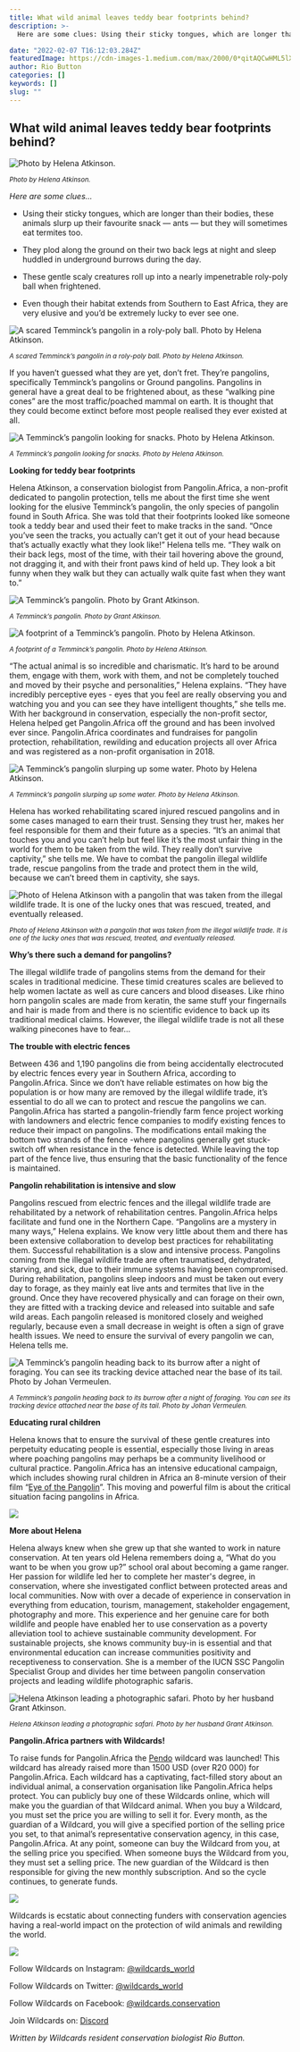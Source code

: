 ```yaml
---
title: What wild animal leaves teddy bear footprints behind?
description: >-
  Here are some clues: Using their sticky tongues, which are longer than their bodies, these animals slurp up their favourite snack — ants — but they will sometimes eat termites too.

date: "2022-02-07 T16:12:03.284Z"
featuredImage: https://cdn-images-1.medium.com/max/2000/0*qitAQCwHML5lXvUJ
author: Rio Button
categories: []
keywords: []
slug: ""
---
```

## **What wild animal leaves teddy bear footprints behind?**

![Photo by Helena Atkinson.](https://cdn-images-1.medium.com/max/2000/0*qitAQCwHML5lXvUJ)

<sup>_Photo by Helena Atkinson._</sup>



*Here are some clues…*

* Using their sticky tongues, which are longer than their bodies, these animals slurp up their favourite snack — ants — but they will sometimes eat termites too.

* They plod along the ground on their two back legs at night and sleep huddled in underground burrows during the day.

* These gentle scaly creatures roll up into a nearly impenetrable roly-poly ball when frightened.

* Even though their habitat extends from Southern to East Africa, they are very elusive and you’d be extremely lucky to ever see one.

![A scared Temminck’s pangolin in a roly-poly ball. Photo by Helena Atkinson.](https://cdn-images-1.medium.com/max/2000/0*ASr7X-tW39Ef8NLG)

<sup>_A scared Temminck’s pangolin in a roly-poly ball. Photo by Helena Atkinson._</sup>

If you haven’t guessed what they are yet, don’t fret. They’re pangolins, specifically Temminck’s pangolins or Ground pangolins. Pangolins in general have a great deal to be frightened about, as these “walking pine cones” are the most traffic/poached mammal on earth. It is thought that they could become extinct before most people realised they ever existed at all.

![A Temminck’s pangolin looking for snacks. Photo by Helena Atkinson.](https://cdn-images-1.medium.com/max/2300/0*RkgLWMa3Skz6UVR2)

<sup>_A Temminck’s pangolin looking for snacks. Photo by Helena Atkinson._</sup>

**Looking for teddy bear footprints**

Helena Atkinson, a conservation biologist from Pangolin.Africa, a non-profit dedicated to pangolin protection, tells me about the first time she went looking for the elusive Temminck’s pangolin, the only species of pangolin found in South Africa. She was told that their footprints looked like someone took a teddy bear and used their feet to make tracks in the sand. “Once you’ve seen the tracks, you actually can’t get it out of your head because that’s actually exactly what they look like!” Helena tells me. “They walk on their back legs, most of the time, with their tail hovering above the ground, not dragging it, and with their front paws kind of held up. They look a bit funny when they walk but they can actually walk quite fast when they want to.”

![A Temminck’s pangolin. Photo by Grant Atkinson.](https://cdn-images-1.medium.com/max/2048/0*gJrcBuRxiNVO-GCg)

<sup>_A Temminck’s pangolin. Photo by Grant Atkinson._</sup>

![A footprint of a Temminck’s pangolin. Photo by Helena Atkinson.](https://cdn-images-1.medium.com/max/2000/0*IjT7lha0ZDHCPEd6)

<sup>_A footprint of a Temminck’s pangolin. Photo by Helena Atkinson._</sup>

“The actual animal is so incredible and charismatic. It’s hard to be around them, engage with them, work with them, and not be completely touched and moved by their psyche and personalities,” Helena explains. “They have incredibly perceptive eyes - eyes that you feel are really observing you and watching you and you can see they have intelligent thoughts,” she tells me. With her background in conservation, especially the non-profit sector, Helena helped get Pangolin.Africa off the ground and has been involved ever since. Pangolin.Africa coordinates and fundraises for pangolin protection, rehabilitation, rewilding and education projects all over Africa and was registered as a non-profit organisation in 2018.

![A Temminck’s pangolin slurping up some water. Photo by Helena Atkinson.](https://cdn-images-1.medium.com/max/2000/0*f96UP_B9X0j3xksn)

<sup>_A Temminck’s pangolin slurping up some water. Photo by Helena Atkinson._</sup>

Helena has worked rehabilitating scared injured rescued pangolins and in some cases managed to earn their trust. Sensing they trust her, makes her feel responsible for them and their future as a species. “It’s an animal that touches you and you can’t help but feel like it’s the most unfair thing in the world for them to be taken from the wild. They really don’t survive captivity,” she tells me. We have to combat the pangolin illegal wildlife trade, rescue pangolins from the trade and protect them in the wild, because we can’t breed them in captivity, she says.

![Photo of Helena Atkinson with a pangolin that was taken from the illegal wildlife trade. It is one of the lucky ones that was rescued, treated, and eventually released.](https://cdn-images-1.medium.com/max/2000/0*gFj-WpE48xn9OYaq)

<sup>_Photo of Helena Atkinson with a pangolin that was taken from the illegal wildlife trade. It is one of the lucky ones that was rescued, treated, and eventually released._</sup>

**Why’s there such a demand for pangolins?**

The illegal wildlife trade of pangolins stems from the demand for their scales in traditional medicine. These timid creatures scales are believed to help women lactate as well as cure cancers and blood diseases. Like rhino horn pangolin scales are made from keratin, the same stuff your fingernails and hair is made from and there is no scientific evidence to back up its traditional medical claims. However, the illegal wildlife trade is not all these walking pinecones have to fear…

**The trouble with electric fences**

Between 436 and 1,190 pangolins die from being accidentally electrocuted by electric fences every year in Southern Africa, according to Pangolin.Africa. Since we don’t have reliable estimates on how big the population is or how many are removed by the illegal wildlife trade, it’s essential to do all we can to protect and rescue the pangolins we can. Pangolin.Africa has started a pangolin-friendly farm fence project working with landowners and electric fence companies to modify existing fences to reduce their impact on pangolins. The modifications entail making the bottom two strands of the fence -where pangolins generally get stuck- switch off when resistance in the fence is detected. While leaving the top part of the fence live, thus ensuring that the basic functionality of the fence is maintained.

**Pangolin rehabilitation is intensive and slow**

Pangolins rescued from electric fences and the illegal wildlife trade are rehabilitated by a network of rehabilitation centres. Pangolin.Africa helps facilitate and fund one in the Northern Cape. “Pangolins are a mystery in many ways,” Helena explains. We know very little about them and there has been extensive collaboration to develop best practices for rehabilitating them. Successful rehabilitation is a slow and intensive process. Pangolins coming from the illegal wildlife trade are often traumatised, dehydrated, starving, and sick, due to their immune systems having been compromised. During rehabilitation, pangolins sleep indoors and must be taken out every day to forage, as they mainly eat live ants and termites that live in the ground. Once they have recovered physically and can forage on their own, they are fitted with a tracking device and released into suitable and safe wild areas. Each pangolin released is monitored closely and weighed regularly, because even a small decrease in weight is often a sign of grave health issues. We need to ensure the survival of every pangolin we can, Helena tells me.

![A Temminck’s pangolin heading back to its burrow after a night of foraging. You can see its tracking device attached near the base of its tail. Photo by Johan Vermeulen.](https://cdn-images-1.medium.com/max/2318/0*gh9BnssIjjCyhr8N)

<sup>_A Temminck’s pangolin heading back to its burrow after a night of foraging. You can see its tracking device attached near the base of its tail. Photo by Johan Vermeulen._</sup>

**Educating rural children**

Helena knows that to ensure the survival of these gentle creatures into perpetuity educating people is essential, especially those living in areas where poaching pangolins may perhaps be a community livelihood or cultural practice. Pangolin.Africa has an intensive educational campaign, which includes showing rural children in Africa an 8-minute version of their film “[Eye of the Pangolin](https://youtu.be/7oFalhPrdUs)”. This moving and powerful film is about the critical situation facing pangolins in Africa.

![](https://cdn-images-1.medium.com/max/2000/0*aeTHhMltfTwCIF_6)

**More about Helena**

Helena always knew when she grew up that she wanted to work in nature conservation. At ten years old Helena remembers doing a, “What do you want to be when you grow up?” school oral about becoming a game ranger. Her passion for wildlife led her to complete her master's degree, in conservation, where she investigated conflict between protected areas and local communities. Now with over a decade of experience in conservation in everything from education, tourism, management, stakeholder engagement, photography and more. This experience and her genuine care for both wildlife and people have enabled her to use conservation as a poverty alleviation tool to achieve sustainable community development. For sustainable projects, she knows community buy-in is essential and that environmental education can increase communities positivity and receptiveness to conservation. She is a member of the IUCN SSC Pangolin Specialist Group and divides her time between pangolin conservation projects and leading wildlife photographic safaris.

![Helena Atkinson leading a photographic safari. Photo by her husband Grant Atkinson.](https://cdn-images-1.medium.com/max/2300/0*pA4jHQ86S76fCD99)

<sup>_Helena Atkinson leading a photographic safari. Photo by her husband Grant Atkinson._</sup>

**Pangolin.Africa partners with Wildcards!**

To raise funds for Pangolin.Africa the [Pendo](https://wildcards.world/#explorer/details/25) wildcard was launched! This wildcard has already raised more than 1500 USD (over R20 000) for Pangolin.Africa. Each wildcard has a captivating, fact-filled story about an individual animal, a conservation organisation like Pangolin.Africa helps protect. You can publicly buy one of these Wildcards online, which will make you the guardian of that Wildcard animal. When you buy a Wildcard, you must set the price you are willing to sell it for. Every month, as the guardian of a Wildcard, you will give a specified portion of the selling price you set, to that animal’s representative conservation agency, in this case, Pangolin.Africa. At any point, someone can buy the Wildcard from you, at the selling price you specified. When someone buys the Wildcard from you, they must set a selling price. The new guardian of the Wildcard is then responsible for giving the new monthly subscription. And so the cycle continues, to generate funds.

![](https://cdn-images-1.medium.com/max/3200/0*uSAGIPehDtDTrcJa)

Wildcards is ecstatic about connecting funders with conservation agencies having a real-world impact on the protection of wild animals and rewilding the world.

![](https://cdn-images-1.medium.com/max/2962/0*pVLOKMBgRHd0vIMZ)

Follow Wildcards on Instagram: [@wildcards_world](https://www.instagram.com/wildcards_world/)

Follow Wildcards on Twitter: [@wildcards_world](https://twitter.com/wildcards_world)

Follow Wildcards on Facebook: [@wildcards.conservation](https://www.facebook.com/wildcards.conservation)

Join Wildcards on: [Discord](https://discord.gg/2BKqdhPzEv)

*Written by Wildcards resident conservation biologist Rio Button.*
